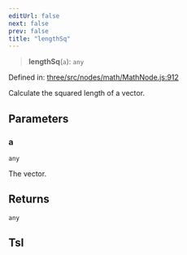 ```yaml
---
editUrl: false
next: false
prev: false
title: "lengthSq"
---
```


> **lengthSq**(`a`): `any`

Defined in: [three/src/nodes/math/MathNode.js:912](https://github.com/DefinitelyMaybe/three-i18n/blob/fa57b79433d1c349ffb23a78727299c8d4190136/three/src/nodes/math/MathNode.js#L912)

Calculate the squared length of a vector.

## Parameters

### a

`any`

The vector.

## Returns

`any`

## Tsl
